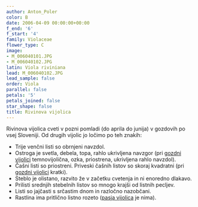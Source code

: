 ```yaml
---
author: Anton_Poler
color: B
date: 2006-04-09 00:00:00+00:00
f_end: '6'
f_start: '4'
family: Violaceae
flower_type: C
image:
- M_006040101.JPG
- M_006040102.JPG
latin: Viola riviniana
lead: M_006040102.JPG
lead_sample: false
order: Viola
parallel: false
petals: '5'
petals_joined: false
star_shape: false
title: Rivinova vijolica
---
```

Rivinova vijolica cveti v pozni pomladi (do aprila do junija) v gozdovih po vsej Sloveniji. Od drugih vijolic jo ločimo po teh znakih:

-   Trije venčni listi so obrnjeni navzdol.
-   Ostroga je svetla, debela, topa, rahlo ukrivljena navzgor (pri [gozdni vijolici](../../violareichenbachiana/gozdna-vijolica/) temnovijolična, ozka, priostrena, ukrivljena rahlo navzdol).
-   Čašni listi so priostreni. Priveski čašnih listov so skoraj kvadratni (pri [gozdni vijolici](../../violareichenbachiana/gozdna-vijolica/) kratki).
-   Steblo je olistano, razvito že v začetku cvetenja in ni enoredno dlakavo.
-   Prilisti srednjih stebelnih listov so mnogo krajši od listnih pecljev.
-   Listi so jajčasti s srčastim dnom in razločno nazobčani.
-   Rastlina ima pritlično listno rozeto ([pasja vijolica](../../violacanina/pasja-vijolica/) je nima).
